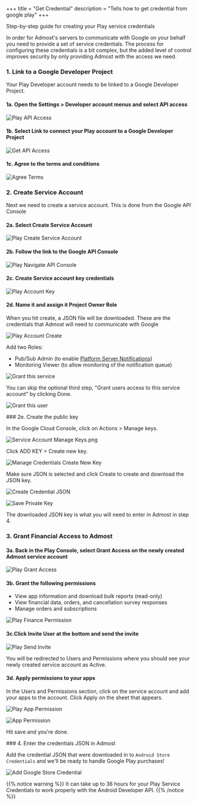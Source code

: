 +++
title = "Get Credential"
description = "Tells how to get credential from google play"
+++

Step-by-step guide for creating your Play service credentials

In order for Admost's servers to communicate with Google on your behalf you need to provide a set of service credentials. The process for configuring these credentials is a bit complex, but the added level of control improves security by only providing Admost with the access we need.

### 1. Link to a Google Developer Project

Your Play Developer account needs to be linked to a Google Developer Project.

#### 1a. Open the Settings > Developer account menus and select API access

![Play API Access](/amrapi/images/google_developer_api_access.png?classes=shadow&width=20pc)

#### 1b. Select Link to connect your Play account to a Google Developer Project

![Get API Access](/amrapi/images/google_developer_get_api_access.png?classes=shadow&width=20pc)

#### 1c. Agree to the terms and conditions

![Agree Terms](/amrapi/images/google_developer_agree_terms.png?classes=shadow&width=20pc)

### 2. Create Service Account

Next we need to create a service account. This is done from the Google API Console

#### 2a. Select Create Service Account

![Play Create Service Account](/amrapi/images/google_play_service_accounts.png?classes=shadow&width=700px)

#### 2b. Follow the link to the Google API Console

![Play Navigate API Console](/amrapi/images/google_play_create_new_service_account.png?classes=shadow&width=700px)

#### 2c. Create Service account key credentials

![Play Account Key](/amrapi/images/google-play-account-key-credential.png?chasses=shadow&width=700px)

#### 2d. Name it and assign it Project Owner Role

When you hit create, a JSON file will be downloaded. These are the credentials that Admost will need to communicate with Google

![Play Account Create](/amrapi/images/google_play_account_details2.png?chasses=shadow)

Add two Roles:

* Pub/Sub Admin (to enable [Platform Server Notifications](https://admost.github.io/amrapi/subscription/google/realtime-notification/))
* Monitoring Viewer (to allow monitoring of the notification queue)

![Grant this service](/amrapi/images/google-play-grant-service-account-project.png?chasses=shadow)

You can skip the optional third step, "Grant users access to this service account" by clicking Done.

![Grant this user](amrapi/images/google-play-grant-this-user-service-account.png?chasses=shadow)

### 2e. Create the public key

In the Google Cloud Console, click on Actions > Manage keys.

![Service Account Manage Keys.png](/amrapi/images/google-play-service-account-manage-keys.png?chasses=shadow)

Click ADD KEY > Create new key.

![Manage Credentials Create New Key](/amrapi/images/google-play-service-credentials-create-new-key.png?chasses=shadow)

Make sure JSON is selected and click Create to create and download the JSON key.

![Create Credential JSON](/amrapi/images/google-credential-json-create.png?chasses=shadow)

![Save Private Key](/amrapi/images/google-private-key-saved-to-your-pc.png?chasses=shadow)

The downloaded JSON key is what you will need to enter in Admost in step 4.
### 3. Grant Financial Access to Admost
#### 3a. Back in the Play Console, select Grant Access on the newly created Admost service account

![Play Grant Access](/amrapi/images/google_play_grant_access.png?chasses=shadow&width=700px)

#### 3b. Grant the following permissions

* View app information and download bulk reports (read-only)
* View financial data, orders, and cancellation survey responses
* Manage orders and subscriptions

![Play Finance Permission](/amrapi/images/google_play_access_permissions.png?chasses=shadow)

#### 3c.Click Invite User at the bottom and send the invite

![Play Send Invite](/amrapi/images/google_play_send_invite.png?chasses=shadow&width=700px)

You will be redirected to Users and Permissions where you should see your newly created service account as Active.

#### 3d. Apply permissions to your apps

In the Users and Permissions section, click on the service account and add your apps to the account. Click Apply on the sheet that appears.

![Play App Permission](/amrapi/images/google_play_app_permission.png?chasses=shadow)

![App Permission](/amrapi/images/google_play_permission_for_app.png?chasses=shadow&width=700px)


Hit save and you're done. 

### 4. Enter the credentials JSON in Admost

Add the credential JSON that were downloaded in to `Android Store Credentials` and we'll be ready to handle Google Play purchases!

![Add Google Store Credential](/amrapi/images/google-subscription-credential.png?chasses=shadow&width=20pc)

{{% notice warning %}}
It can take up to 36 hours for your Play Service Credentials to work properly with the Android Developer API.
{{% /notice %}}